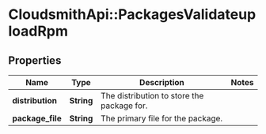 # CloudsmithApi::PackagesValidateuploadRpm

## Properties
Name | Type | Description | Notes
------------ | ------------- | ------------- | -------------
**distribution** | **String** | The distribution to store the package for. | 
**package_file** | **String** | The primary file for the package. | 


